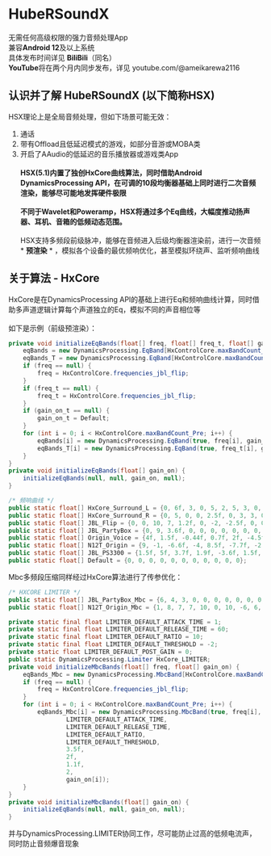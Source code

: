 # HubeRSoundX
无需任何高级权限的强力音频处理App<br>
兼容**Android 12**及以上系统<br>
具体发布时间详见 **BiliBili**（同名）<br>
**YouTube**将在两个月内同步发布，详见 youtube.com/@ameikarewa2116
## 认识并了解 HubeRSoundX (以下简称HSX)
HSX理论上是全局音频处理，但如下场景可能无效：<br>
1. 通话<br>
2. 带有Offload且低延迟模式的游戏，如部分音游或MOBA类<br>
3. 开启了AAudio的低延迟的音乐播放器或游戏类App<br><br>
**HSX(5.1)内置了独创HxCore曲线算法，同时借助Android DynamicsProcessing API，在可调的10段均衡器基础上同时进行二次音频渲染，能够尽可能地发挥硬件极限<br><br>
不同于Wavelet和Poweramp，HSX将通过多个Eq曲线，大幅度推动扬声器、耳机、音箱的低频动态范围。<br><br>**
HSX支持多频段前级脉冲，能够在音频进入后级均衡器渲染前，进行一次音频 * **预渲染** * ，模拟各个设备的最优频响优化，甚至模拟环绕声、监听频响曲线
## 关于算法 - HxCore
HxCore是在DynamicsProcessing API的基础上进行Eq和频响曲线计算，同时借助多声道逻辑计算每个声道独立的Eq，模拟不同的声音相位等<br><br>
如下是示例（前级预渲染）：
```java
private void initializeEqBands(float[] freq, float[] freq_t, float[] gain_on, float[] gain_on_t) {
    eqBands = new DynamicsProcessing.EqBand[HxControlCore.maxBandCount_Pre];
    eqBands_T = new DynamicsProcessing.EqBand[HxControlCore.maxBandCount_Pre];
    if (freq == null) {
        freq = HxControlCore.frequencies_jbl_flip;
    }
    if (freq_t == null) {
        freq_t = HxControlCore.frequencies_jbl_flip;
    }
    if (gain_on_t == null) {
        gain_on_t = Default;
    }
    for (int i = 0; i < HxControlCore.maxBandCount_Pre; i++) {
        eqBands[i] = new DynamicsProcessing.EqBand(true, freq[i], gain_on[i]);
        eqBands_T[i] = new DynamicsProcessing.EqBand(true, freq_t[i], gain_on_t[i]);
    }
}
private void initializeEqBands(float[] gain_on) {
    initializeEqBands(null, null, gain_on, null);
}
```
```java
/* 频响曲线 */
public static float[] HxCore_Surround_L = {0, 6f, 3, 0, 5, 2, 5, 3, 0, 0, 0};
public static float[] HxCore_Surround_R = {0, 5, 0, 0, 2.5f, 0, 3, 3, 0, 0, 0};
public static float[] JBL_Flip = {0, 0, 10, 7, 1.2f, 0, -2, -2.5f, 0, 0, 0};
public static float[] JBL_PartyBox = {0, 9, 3.6f, 0, 0, 0, 0, 0, 0, 0, 0};
public static float[] Origin_Voice = {4f, 1.5f, -0.44f, 0.7f, 2f, -4.5f, 0.2f, 1.7f, 3f, 0.8f, 0};
public static float[] N12T_Origin = {9, -1, -6.6f, -4, 8.5f, -7.7f, -2.35f, -6, 1, 1, 1};
public static float[] JBL_PS3300 = {1.5f, 5f, 3.7f, 1.9f, -3.6f, 1.5f, 3f, 1.9f, 1.75f, 1f, 0.6f};
public static float[] Default = {0, 0, 0, 0, 0, 0, 0, 0, 0, 0, 0};
```
Mbc多频段压缩同样经过HxCore算法进行了传参优化：
```java
/* HXCORE LIMITER */
public static float[] JBL_PartyBox_Mbc = {6, 4, 3, 0, 0, 0, 0, 0, 0, 0, 0};
public static float[] N12T_Origin_Mbc = {1, 8, 7, 7, 10, 0, 10, -6, 6, 0, 4};

private static final float LIMITER_DEFAULT_ATTACK_TIME = 1;
private static final float LIMITER_DEFAULT_RELEASE_TIME = 60;
private static final float LIMITER_DEFAULT_RATIO = 10;
private static final float LIMITER_DEFAULT_THRESHOLD = -2; 
private static float LIMITER_DEFAULT_POST_GAIN = 0;
public static DynamicsProcessing.Limiter HxCore_LIMITER;
private void initializeMbcBands(float[] freq, float[] gain_on) {
    eqBands_Mbc = new DynamicsProcessing.MbcBand[HxControlCore.maxBandCount_Pre];
    if (freq == null) {
        freq = HxControlCore.frequencies_jbl_flip;
    }
    for (int i = 0; i < HxControlCore.maxBandCount_Pre; i++) {
        eqBands_Mbc[i] = new DynamicsProcessing.MbcBand(true, freq[i],
                LIMITER_DEFAULT_ATTACK_TIME,
                LIMITER_DEFAULT_RELEASE_TIME,
                LIMITER_DEFAULT_RATIO,
                LIMITER_DEFAULT_THRESHOLD,
                3.5f,
                2f,
                1.1f,
                2,
                gain_on[i]);
    }
}
private void initializeMbcBands(float[] gain_on) {
    initializeEqBands(null, null, gain_on, null);
}
```
并与DynamicsProcessing.LIMITER协同工作，尽可能防止过高的低频电流声，同时防止音频爆音现象
